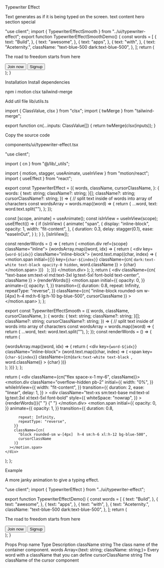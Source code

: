 Typewriter Effect

Text generates as if it is being typed on the screen.
text
content
hero
section
special

"use client";
import { TypewriterEffectSmooth } from "../ui/typewriter-effect";
export function TypewriterEffectSmoothDemo() {
  const words = [
    {
      text: "Build",
    },
    {
      text: "awesome",
    },
    {
      text: "apps",
    },
    {
      text: "with",
    },
    {
      text: "Aceternity.",
      className: "text-blue-500 dark:text-blue-500",
    },
  ];
  return (
    <div className="flex flex-col items-center justify-center h-[40rem]  ">
      <p className="text-neutral-600 dark:text-neutral-200 text-xs sm:text-base  ">
        The road to freedom starts from here
      </p>
      <TypewriterEffectSmooth words={words} />
      <div className="flex flex-col md:flex-row space-y-4 md:space-y-0 space-x-0 md:space-x-4">
        <button className="w-40 h-10 rounded-xl bg-black border dark:border-white border-transparent text-white text-sm">
          Join now
        </button>
        <button className="w-40 h-10 rounded-xl bg-white text-black border border-black  text-sm">
          Signup
        </button>
      </div>
    </div>
  );
}

Installation
Install dependencies

npm i motion clsx tailwind-merge

Add util file
lib/utils.ts

import { ClassValue, clsx } from "clsx";
import { twMerge } from "tailwind-merge";
 
export function cn(...inputs: ClassValue[]) {
  return twMerge(clsx(inputs));
}

Copy the source code

components/ui/typewriter-effect.tsx

"use client";
 
import { cn } from "@/lib/_utils";

import { motion, stagger, useAnimate, useInView } from "motion/react";
import { useEffect } from "react";
 
export const TypewriterEffect = ({
  words,
  className,
  cursorClassName,
}: {
  words: {
    text: string;
    className?: string;
  }[];
  className?: string;
  cursorClassName?: string;
}) => {
  // split text inside of words into array of characters
  const wordsArray = words.map((word) => {
    return {
      ...word,
      text: word.text.split(""),
    };
  });
 
  const [scope, animate] = useAnimate();
  const isInView = useInView(scope);
  useEffect(() => {
    if (isInView) {
      animate(
        "span",
        {
          display: "inline-block",
          opacity: 1,
          width: "fit-content",
        },
        {
          duration: 0.3,
          delay: stagger(0.1),
          ease: "easeInOut",
        }
      );
    }
  }, [isInView]);
 
  const renderWords = () => {
    return (
      <motion.div ref={scope} className="inline">
        {wordsArray.map((word, idx) => {
          return (
            <div key={`word-${idx}`} className="inline-block">
              {word.text.map((char, index) => (
                <motion.span
                  initial={{}}
                  key={`char-${index}`}
                  className={cn(
                    `dark:text-white text-black opacity-0 hidden`,
                    word.className
                  )}
                >
                  {char}
                </motion.span>
              ))}
              &nbsp;
            </div>
          );
        })}
      </motion.div>
    );
  };
  return (
    <div
      className={cn(
        "text-base sm:text-xl md:text-3xl lg:text-5xl font-bold text-center",
        className
      )}
    >
      {renderWords()}
      <motion.span
        initial={{
          opacity: 0,
        }}
        animate={{
          opacity: 1,
        }}
        transition={{
          duration: 0.8,
          repeat: Infinity,
          repeatType: "reverse",
        }}
        className={cn(
          "inline-block rounded-sm w-[4px] h-4 md:h-6 lg:h-10 bg-blue-500",
          cursorClassName
        )}
      ></motion.span>
    </div>
  );
};
 
export const TypewriterEffectSmooth = ({
  words,
  className,
  cursorClassName,
}: {
  words: {
    text: string;
    className?: string;
  }[];
  className?: string;
  cursorClassName?: string;
}) => {
  // split text inside of words into array of characters
  const wordsArray = words.map((word) => {
    return {
      ...word,
      text: word.text.split(""),
    };
  });
  const renderWords = () => {
    return (
      <div>
        {wordsArray.map((word, idx) => {
          return (
            <div key={`word-${idx}`} className="inline-block">
              {word.text.map((char, index) => (
                <span
                  key={`char-${index}`}
                  className={cn(`dark:text-white text-black `, word.className)}
                >
                  {char}
                </span>
              ))}
              &nbsp;
            </div>
          );
        })}
      </div>
    );
  };
 
  return (
    <div className={cn("flex space-x-1 my-6", className)}>
      <motion.div
        className="overflow-hidden pb-2"
        initial={{
          width: "0%",
        }}
        whileInView={{
          width: "fit-content",
        }}
        transition={{
          duration: 2,
          ease: "linear",
          delay: 1,
        }}
      >
        <div
          className="text-xs sm:text-base md:text-xl lg:text:3xl xl:text-5xl font-bold"
          style={{
            whiteSpace: "nowrap",
          }}
        >
          {renderWords()}{" "}
        </div>{" "}
      </motion.div>
      <motion.span
        initial={{
          opacity: 0,
        }}
        animate={{
          opacity: 1,
        }}
        transition={{
          duration: 0.8,
 
          repeat: Infinity,
          repeatType: "reverse",
        }}
        className={cn(
          "block rounded-sm w-[4px]  h-4 sm:h-6 xl:h-12 bg-blue-500",
          cursorClassName
        )}
      ></motion.span>
    </div>
  );
};

Example

A more janky animation to give a typing effect.

"use client";
import { TypewriterEffect } from "../ui/typewriter-effect";
 
export function TypewriterEffectDemo() {
  const words = [
    {
      text: "Build",
    },
    {
      text: "awesome",
    },
    {
      text: "apps",
    },
    {
      text: "with",
    },
    {
      text: "Aceternity.",
      className: "text-blue-500 dark:text-blue-500",
    },
  ];
  return (
    <div className="flex flex-col items-center justify-center h-[40rem] ">
      <p className="text-neutral-600 dark:text-neutral-200 text-base  mb-10">
        The road to freedom starts from here
      </p>
      <TypewriterEffect words={words} />
      <div className="flex flex-col md:flex-row space-y-4 md:space-y-0 space-x-0 md:space-x-4 mt-10">
        <button className="w-40 h-10 rounded-xl bg-black border dark:border-white border-transparent text-white text-sm">
          Join now
        </button>
        <button className="w-40 h-10 rounded-xl bg-white text-black border border-black  text-sm">
          Signup
        </button>
      </div>
    </div>
  );
}

Props
Prop name	Type	Description
className	string	The class name of the container component.
words	Array<{text: string; className: string;}>	Every word with a className that you can define
cursorClassName	string	The className of the cursor component